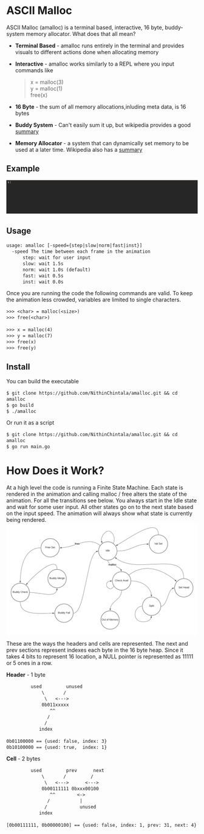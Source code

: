 # ASCII Malloc
ASCII Malloc (amalloc) is a terminal based, interactive, 16 byte,
buddy-system memory allocator.
What does that all mean?
- **Terminal Based** - amalloc runs entirely in the terminal and
provides visuals to different actions done when allocating memory

- **Interactive** - amalloc works similarly to a REPL where you input
commands like
    > x = malloc(3)  
    > y = malloc(1)  
    > free(x)  

- **16 Byte** - the sum of all memory allocations,inluding meta data, is 16 bytes  

- **Buddy System** - Can't easily sum it up, but wikipedia provides a good
[summary](https://en.wikipedia.org/wiki/Buddy_memory_allocation)  

- **Memory Allocator** - a system that can dynamically set memory to be used at a 
later time. Wikipedia also has a [summary](https://en.wikipedia.org/wiki/Memory_management#ALLOCATION)

## Example
![](amalloc.gif)

## Usage
```
usage: amalloc [-speed={step|slow|norm|fast|inst}]
  -speed The time between each frame in the animation
      step: wait for user input
      slow: wait 1.5s
      norm: wait 1.0s (default)
      fast: wait 0.5s
      inst: wait 0.0s
```
Once you are running the code the following commands are valid. To keep
the animation less crowded, variables are limited to single characters.
```
>>> <char> = malloc(<size>)
>>> free(<char>)

>>> x = malloc(4)
>>> y = malloc(7)
>>> free(x)
>>> free(y)
```

## Install
You can build the executable
```
$ git clone https://github.com/NithinChintala/amalloc.git && cd amalloc
$ go build
$ ./amalloc
```
Or run it as a script
```
$ git clone https://github.com/NithinChintala/amalloc.git && cd amalloc
$ go run main.go
```

# How Does it Work?
At a high level the code is running a Finite State Machine. Each state is
rendered in the animation and calling malloc / free alters the state of
the animation. For all the transitions see below. You always start in the
Idle state and wait for some user input. All other states go on to the 
next state based on the input speed. The animation will always show what
state is currently being rendered.
![](fsm.png)


These are the ways the headers and cells are represented. The next and prev
sections represent indexes each byte in the 16 byte heap. Since it takes
4 bits to represent 16 location, a NULL pointer is represented as 11111 or
5 ones in a row.

**Header** - 1 byte
```
         used         unused
             \       /
              \   <--->
             0b011xxxxx
                ^^ 
               /
              /
            index

0b01100000 == {used: false, index: 3}
0b10100000 == {used: true,  index: 1}
```

**Cell** - 2 bytes
```
         used         prev      next
             \       /         /
              \   <--->      <--->
             0b00111111 0bxxx00100
                ^^        <->
               /           |
              /            unused
            index

[0b00111111, 0b00000100] == {used: false, index: 1, prev: 31, next: 4}
```
